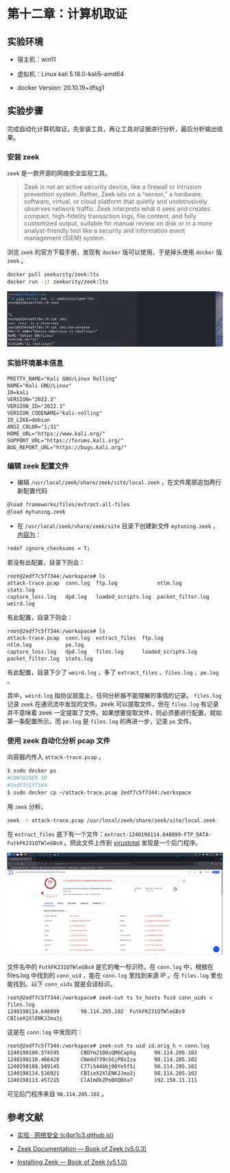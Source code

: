 # 第十二章：计算机取证



## 实验环境



- 宿主机：win11

- 虚拟机：Linux kali 5.18.0-kali5-amd64
- docker Version:           20.10.19+dfsg1



## 实验步骤

完成自动化计算机取证，先安装工具，再让工具对证据进行分析，最后分析输出结果。



### 安装 zeek

`zeek`  是一款开源的网络安全监视工具。

> Zeek is not an active security device, like a firewall or intrusion prevention system. Rather, Zeek sits on a “sensor,” a hardware, software, virtual, or cloud platform that quietly and unobtrusively observes network traffic. Zeek interprets what it sees and creates compact, high-fidelity transaction logs, file content, and fully customized output, suitable for manual review on disk or in a more analyst-friendly tool like a security and information event management (SIEM) system.

浏览 `zeek` 的官方下载手册，发现有 `docker` 版可以使用，于是掉头使用 `docker` 版 `zeek` 。

```bash
docker pull zeekurity/zeek:lts
docker run -it zeekurity/zeek:lts
```

![run_as_docker](./img/run_as_docker.png)

### 实验环境基本信息

```
PRETTY_NAME="Kali GNU/Linux Rolling"
NAME="Kali GNU/Linux"
ID=kali
VERSION="2022.3"
VERSION_ID="2022.3"
VERSION_CODENAME="kali-rolling"
ID_LIKE=debian
ANSI_COLOR="1;31"
HOME_URL="https://www.kali.org/"
SUPPORT_URL="https://forums.kali.org/"
BUG_REPORT_URL="https://bugs.kali.org/"                                       
```



### 编辑 zeek 配置文件

- 编辑 `/usr/local/zeek/share/zeek/site/local.zeek` ，在文件尾部追加两行新配置代码

```bash
@load frameworks/files/extract-all-files
@load mytuning.zeek
```

- 在 `/usr/local/zeek/share/zeek/site` 目录下创建新文件 `mytuning.zeek` ，[内容为](https://www.bro.org/documentation/faq.html#why-isn-t-bro-producing-the-logs-i-expect-a-note-about-checksums)：

```bash
redef ignore_checksums = T;
```

若没有此配置，目录下则会：

```
root@2edf7c5f7344:/workspace# ls
attack-trace.pcap  conn.log  ftp.log             ntlm.log           stats.log
capture_loss.log   dpd.log   loaded_scripts.log  packet_filter.log  weird.log
```

有此配置，目录下则会：

```
root@2edf7c5f7344:/workspace# ls
attack-trace.pcap  conn.log  extract_files  ftp.log             ntlm.log           pe.log
capture_loss.log   dpd.log   files.log      loaded_scripts.log  packet_filter.log  stats.log

```

有此配置，目录下少了 `weird.log` ，多了 `extract_files` 、`files.log` 、`pe.log` 。

其中，`weird.log` 指协议层面上，任何分析器不能理解的事情的记录。 `files.log` 记录 `zeek` 在通讯流中发现的文件。zeek 可以提取文件，但在 `files.log` 有记录并不意味着 zeek 一定提取了文件。如果想要提取文件，则必须要进行配置，就如第一条配置所示。而 `pe.log` 是 `files.log` 的再进一步，记录 `pe` 文件。



### 使用 zeek 自动化分析 pcap 文件

向容器内传入 `attack-trace.pcap` 。

```bash
$ sudo docker ps
#CONTAINER ID  
#2edf7c5f7344  
$ sudo docker cp ~/attack-trace.pcap 2edf7c5f7344:/workspace
```

用 `zeek` 分析。

```bash
zeek -r attack-trace.pcap /usr/local/zeek/share/zeek/site/local.zeek
```

在 `extract_files` 底下有一个文件：`extract-1240198114.648099-FTP_DATA-FutkFK231QTWleGBs9` 。把此文件上传到  [virustotal](https://virustotal.com/) 发现是一个后门程序。

![backdoor](./img/backdoor.png)

文件名中的 `FutkFK231QTWleGBs9` 是它的唯一标识符。在 `conn.log` 中，根据在 files.log 中找到的 `conn_uid` ，能在 `conn.log` 里找到来源 IP 。在 `files.log` 里也能找到。以下 `conn_uids` 就是会话标识。

```
root@2edf7c5f7344:/workspace# zeek-cut ts tx_hosts fuid conn_uids < files.log
1240198114.648099       98.114.205.102  FutkFK231QTWleGBs9      CBIieX2XlENKJJma3j      
```

这是在 `conn.log` 中发现的：

```
root@2edf7c5f7344:/workspace# zeek-cut ts uid id.orig_h < conn.log
1240198108.374595       CBDYm21O8sQM6Cap5g      98.114.205.102
1240198110.466428       CNm4d739cSGjP8xIza      98.114.205.102
1240198108.509145       C77i544bbj00Ye5fSi      98.114.205.102
1240198114.516921       CBIieX2XlENKJJma3j      98.114.205.102
1240198113.457215       ClAImOkZPoBXQBXa7       192.150.11.111
```

可见后门程序来自 `98.114.205.102` 。



## 参考文献

- [实验 · 网络安全 (c4pr1c3.github.io)](https://c4pr1c3.github.io/cuc-ns/chap0x12/exp.html)
- [Zeek Documentation — Book of Zeek (v5.0.3)](https://docs.zeek.org/en/lts/)

- [Installing Zeek — Book of Zeek (v5.1.0)](https://docs.zeek.org/en/current/install.html)
